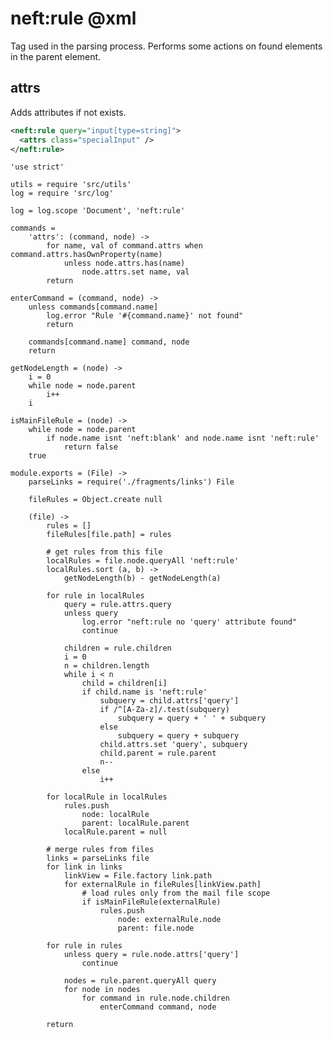 neft:rule @xml
==============

Tag used in the parsing process.
Performs some actions on found elements in the parent element.

## attrs

Adds attributes if not exists.

```xml
<neft:rule query="input[type=string]">
  <attrs class="specialInput" />
</neft:rule>
```

	'use strict'

	utils = require 'src/utils'
	log = require 'src/log'

	log = log.scope 'Document', 'neft:rule'

	commands =
		'attrs': (command, node) ->
			for name, val of command.attrs when command.attrs.hasOwnProperty(name)
				unless node.attrs.has(name)
					node.attrs.set name, val
			return

	enterCommand = (command, node) ->
		unless commands[command.name]
			log.error "Rule '#{command.name}' not found"
			return

		commands[command.name] command, node
		return

	getNodeLength = (node) ->
		i = 0
		while node = node.parent
			i++
		i

	isMainFileRule = (node) ->
		while node = node.parent
			if node.name isnt 'neft:blank' and node.name isnt 'neft:rule'
				return false
		true

	module.exports = (File) ->
		parseLinks = require('./fragments/links') File

		fileRules = Object.create null

		(file) ->
			rules = []
			fileRules[file.path] = rules

			# get rules from this file
			localRules = file.node.queryAll 'neft:rule'
			localRules.sort (a, b) ->
				getNodeLength(b) - getNodeLength(a)

			for rule in localRules
				query = rule.attrs.query
				unless query
					log.error "neft:rule no 'query' attribute found"
					continue

				children = rule.children
				i = 0
				n = children.length
				while i < n
					child = children[i]
					if child.name is 'neft:rule'
						subquery = child.attrs['query']
						if /^[A-Za-z]/.test(subquery)
							subquery = query + ' ' + subquery
						else
							subquery = query + subquery
						child.attrs.set 'query', subquery
						child.parent = rule.parent
						n--
					else
						i++

			for localRule in localRules
				rules.push
					node: localRule
					parent: localRule.parent
				localRule.parent = null

			# merge rules from files
			links = parseLinks file
			for link in links
				linkView = File.factory link.path
				for externalRule in fileRules[linkView.path]
					# load rules only from the mail file scope
					if isMainFileRule(externalRule)
						rules.push
							node: externalRule.node
							parent: file.node

			for rule in rules
				unless query = rule.node.attrs['query']
					continue

				nodes = rule.parent.queryAll query
				for node in nodes
					for command in rule.node.children
						enterCommand command, node

			return
